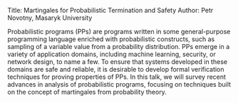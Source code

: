Title: Martingales for Probabilistic Termination and Safety
Author: Petr Novotny, Masaryk University

Probabilistic programs (PPs) are programs written in some general-purpose programming language enriched with probabilistic constructs, such as sampling of a variable value from a probability distribution. PPs emerge in a variety of application domains, including machine learning, security, or network design, to name a few. To ensure that systems developed in these domains are safe and reliable, it is desirable to develop formal verification techniques for proving properties of PPs. In this talk, we will survey recent advances in analysis of probabilistic programs, focusing on techniques built on the concept of martingales from probability theory.
